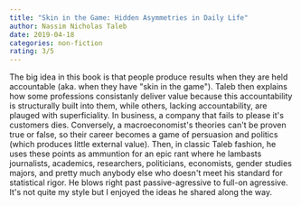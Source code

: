 ```yaml
---
title: "Skin in the Game: Hidden Asymmetries in Daily Life"
author: Nassim Nicholas Taleb
date: 2019-04-18
categories: non-fiction
rating: 3/5
---
```


The big idea in this book is that people produce results when they are held accountable (aka. when they have "skin in the game"). Taleb then explains how some professions consistanly deliver value because this accountability is structurally built into them, while others, lacking accountability, are plauged with superficiality. In business, a company that fails to please it's customers dies. Conversely, a macroeconomist's theories can't be proven true or false, so their career becomes a game of persuasion and politics (which produces little external value). Then, in classic Taleb fashion, he uses these points as ammuntion for an epic rant where he lambasts journalists, academics, researchers, politicians, economists, gender studies majors, and pretty much anybody else who doesn't meet his standard for statistical rigor. He blows right past passive-agressive to full-on agressive. It's not quite my style but I enjoyed the ideas he shared along the way.
